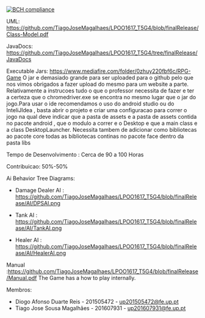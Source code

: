 [![BCH compliance](https://bettercodehub.com/edge/badge/TiagoJoseMagalhaes/LPOO1617_T5G4?branch=AndroidProject&token=8cc3949e4211773c91329c3e4357f448acdf770b)](https://bettercodehub.com/)

UML: https://github.com/TiagoJoseMagalhaes/LPOO1617_T5G4/blob/finalRelease/Class-Model.pdf

JavaDocs: https://github.com/TiagoJoseMagalhaes/LPOO1617_T5G4/tree/finalRelease/JavaDocs

Executable Jars: https://www.mediafire.com/folder/0zhuy220fbf6c/RPG-Game O jar e demasiado grande para ser uploaded para o github pelo que nos vimos obrigados a fazer upload do mesmo para um website a parte. Relativamente a instrucoes tudo o que o professor necessita de fazer e ter a certeza que o chromedriver.exe se encontra no mesmo lugar que o jar do jogo.Para usar o ide recomendamos o uso do android studio ou do InteliJIdea , basta abrir o projeto e criar uma configuracao para correr o jogo na qual deve indicar que a pasta de assets e a pasta de assets contida no pacote android , que o modulo a correr e o Desktop e que a main class e a class DesktopLauncher. Necessita tambem de adicionar como bibliotecas ao pacote core todas as bibliotecas continas no pacote face dentro da pasta libs

Tempo de Desenvolvimento : Cerca de 90 a 100 Horas

Contribuicao: 50%-50%

Ai Behavior Tree Diagrams:

  - Damage Dealer AI : https://github.com/TiagoJoseMagalhaes/LPOO1617_T5G4/blob/finalRelease/AI/DPSAI.png
  
  - Tank AI : https://github.com/TiagoJoseMagalhaes/LPOO1617_T5G4/blob/finalRelease/AI/TankAI.png
  
  - Healer AI : https://github.com/TiagoJoseMagalhaes/LPOO1617_T5G4/blob/finalRelease/AI/HealerAI.png

Manual :https://github.com/TiagoJoseMagalhaes/LPOO1617_T5G4/blob/finalRelease/Manual.pdf The Game has a how to play internally.

Membros:

- Diogo	Afonso	Duarte	Reis - 201505472 - up201505472@fe.up.pt
- Tiago	Jose	Sousa	Magalhães - 201607931 - up201607931@fe.up.pt
